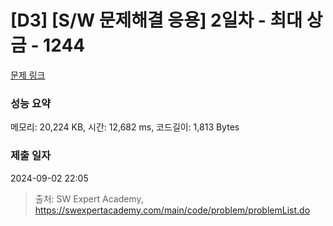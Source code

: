 # [D3] [S/W 문제해결 응용] 2일차 - 최대 상금 - 1244 

[문제 링크](https://swexpertacademy.com/main/code/problem/problemDetail.do?contestProbId=AV15Khn6AN0CFAYD) 

### 성능 요약

메모리: 20,224 KB, 시간: 12,682 ms, 코드길이: 1,813 Bytes

### 제출 일자

2024-09-02 22:05



> 출처: SW Expert Academy, https://swexpertacademy.com/main/code/problem/problemList.do